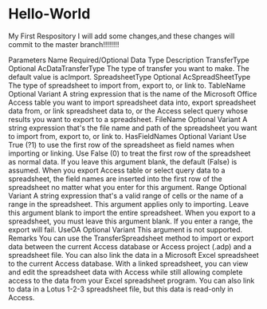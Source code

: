 # Hello-World
My First Respository
I will add some changes,and these changes will commit to the master branch!!!!!!!!


Parameters
Name
Required/Optional
Data Type
Description
TransferType
Optional
AcDataTransferType
The type of transfer you want to make. The default value is acImport.
SpreadsheetType
Optional
AcSpreadSheetType
The type of spreadsheet to import from, export to, or link to.
TableName
Optional
Variant
A string expression that is the name of the Microsoft Office Access table you want to import spreadsheet data into, export spreadsheet data from, or link spreadsheet data to, or the Access select query whose results you want to export to a spreadsheet.
FileName
Optional
Variant
A string expression that's the file name and path of the spreadsheet you want to import from, export to, or link to.
HasFieldNames
Optional
Variant
Use True (?1) to use the first row of the spreadsheet as field names when importing or linking. Use False (0) to treat the first row of the spreadsheet as normal data. If you leave this argument blank, the default (False) is assumed. When you export Access table or select query data to a spreadsheet, the field names are inserted into the first row of the spreadsheet no matter what you enter for this argument.
Range
Optional
Variant
A string expression that's a valid range of cells or the name of a range in the spreadsheet. This argument applies only to importing. Leave this argument blank to import the entire spreadsheet. When you export to a spreadsheet, you must leave this argument blank. If you enter a range, the export will fail.
UseOA
Optional
Variant
This argument is not supported.
Remarks
You can use the TransferSpreadsheet method to import or export data between the current Access database or Access project (.adp) and a spreadsheet file. You can also link the data in a Microsoft Excel spreadsheet to the current Access database. With a linked spreadsheet, you can view and edit the spreadsheet data with Access while still allowing complete access to the data from your Excel spreadsheet program. You can also link to data in a Lotus 1-2-3 spreadsheet file, but this data is read-only in Access.
